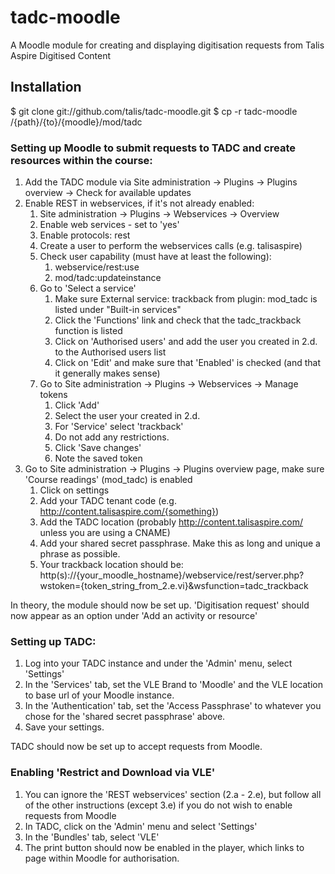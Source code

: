 tadc-moodle
===========

A Moodle module for creating and displaying digitisation requests from Talis Aspire Digitised Content

Installation
------------

$ git clone git://github.com/talis/tadc-moodle.git
$ cp -r tadc-moodle /{path}/{to}/{moodle}/mod/tadc

### Setting up Moodle to submit requests to TADC and create resources within the course:

1. Add the TADC module via Site administration -> Plugins -> Plugins overview -> Check for available updates
2. Enable REST in webservices, if it's not already enabled:
    1. Site administration -> Plugins -> Webservices -> Overview
    2. Enable web services - set to 'yes'
    3. Enable protocols: rest
    4. Create a user to perform the webservices calls (e.g. talisaspire)
    5. Check user capability (must have at least the following):
        1. webservice/rest:use
        2. mod/tadc:updateinstance
    6. Go to 'Select a service'
        1. Make sure External service: trackback from plugin: mod_tadc is listed under "Built-in services"
        2. Click the 'Functions' link and check that the tadc_trackback function is listed
        3. Click on 'Authorised users' and add the user you created in 2.d. to the Authorised users list
        4. Click on 'Edit' and make sure that 'Enabled' is checked (and that it generally makes sense)
    7. Go to Site administration -> Plugins -> Webservices -> Manage tokens
        1. Click 'Add'
        2. Select the user your created in 2.d.
        3. For 'Service' select 'trackback'
        4. Do not add any restrictions.
        5. Click 'Save changes'
        6. Note the saved token
3.  Go to Site administration -> Plugins -> Plugins overview page, make sure 'Course readings' (mod_tadc) is enabled
    1. Click on settings
    2. Add your TADC tenant code (e.g. http://content.talisaspire.com/{something})
    3. Add the TADC location (probably http://content.talisaspire.com/ unless you are using a CNAME)
    4. Add your shared secret passphrase.  Make this as long and unique a phrase as possible.
    5. Your trackback location should be: http(s)://{your_moodle_hostname}/webservice/rest/server.php?wstoken={token_string_from_2.e.vi}&wsfunction=tadc_trackback

In theory, the module should now be set up.  'Digitisation request' should now appear as an option under 'Add an activity or resource'

### Setting up TADC:

1. Log into your TADC instance and under the 'Admin' menu, select 'Settings'
2. In the 'Services' tab, set the VLE Brand to 'Moodle' and the VLE location to base url of your Moodle instance.
3. In the 'Authentication' tab, set the 'Access Passphrase' to whatever you chose for the 'shared secret passphrase' above.
4. Save your settings.

TADC should now be set up to accept requests from Moodle.

### Enabling 'Restrict and Download via VLE'
1. You can ignore the 'REST webservices' section (2.a - 2.e), but follow all of the other instructions (except 3.e) if you do not wish to enable requests from Moodle
2. In TADC, click on the 'Admin' menu and select 'Settings'
3. In the 'Bundles' tab, select 'VLE'
4. The print button should now be enabled in the player, which links to page within Moodle for authorisation.
